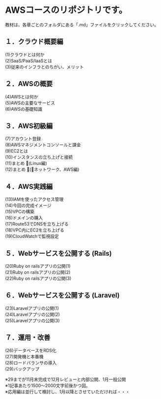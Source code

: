 # AWSコースのリポジトリです。

教材は、各章ごとのフォルダにある「.md」ファイルをクリックしてください。

## １．クラウド概要編

(1)クラウドとは何か  
(2)SaaS/PaaS/IaaSとは  
(3)従来のインフラとのちがい、メリット

## ２．AWSの概要

(4)AWSとは何か  
(5)AWSの主要なサービス  
(6)AWSの基礎知識  

## ３．AWS初級編

(7)アカウント登録  
(8)AWSマネジメントコンソールと課金  
(9)EC2とは  
(10)インスタンスの立ち上げと接続  
(11)まとめ (Linux編)  
(12)まとめ (ネットワーク、AWS編)  

## ４．AWS実践編

(13)IAMを使ったアクセス管理  
(14)今回の完成イメージ  
(15)VPCの構築  
(16)ドメインの購入  
(17)Route53でDNSを立ち上げる  
(18)VPC内にEC2を立ち上げる  
(19)CloudWatchで監視設定  

## ５．Webサービスを公開する (Rails)

(20)Ruby on railsアプリの公開(1)  
(21)Ruby on railsアプリの公開(2)  
(22)Ruby on railsアプリの公開(3)  

## ６．Webサービスを公開する (Laravel)

(23)Laravelアプリの公開(1)  
(24)Laravelアプリの公開(2)  
(25)Laravelアプリの公開(3)  

## ７．運用・改善

(26)データベースをRDS化  
(27)開発機と本番機  
(28)ロードバランサの導入  
(29)バックアップ  

※29までが11月末完成で12月レビューと内部公開、1月一般公開  
※1記事あたり1500〜2000文字前後かつ図。  
※応用編は並行して検討し、1月以降とさせていただければ・・・  


